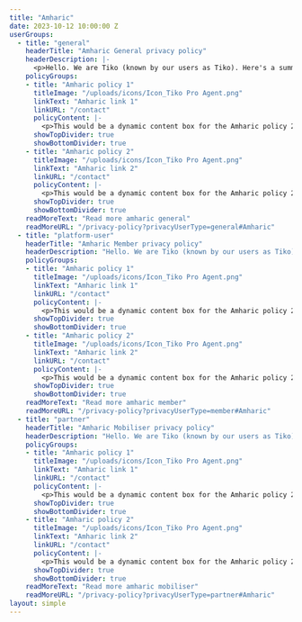 ```yaml
---
title: "Amharic"
date: 2023-10-12 10:00:00 Z
userGroups:
  - title: "general"
    headerTitle: "Amharic General privacy policy"
    headerDescription: |-
      <p>Hello. We are Tiko (known by our users as Tiko). Here's a summary of how we protect your data and respect your privacy.</p>
    policyGroups: 
    - title: "Amharic policy 1"
      titleImage: "/uploads/icons/Icon_Tiko Pro Agent.png"
      linkText: "Amharic link 1"
      linkURL: "/contact"
      policyContent: |- 
        <p>This would be a dynamic content box for the Amharic policy 2</p>
      showTopDivider: true
      showBottomDivider: true
    - title: "Amharic policy 2"
      titleImage: "/uploads/icons/Icon_Tiko Pro Agent.png"
      linkText: "Amharic link 2"
      linkURL: "/contact"
      policyContent: |-
        <p>This would be a dynamic content box for the Amharic policy 2</p>
      showTopDivider: true
      showBottomDivider: true
    readMoreText: "Read more amharic general"
    readMoreURL: "/privacy-policy?privacyUserType=general#Amharic"
  - title: "platform-user"
    headerTitle: "Amharic Member privacy policy"
    headerDescription: "Hello. We are Tiko (known by our users as Tiko). Here's a summary of how we protect your data and respect your privacy."
    policyGroups: 
    - title: "Amharic policy 1"
      titleImage: "/uploads/icons/Icon_Tiko Pro Agent.png"
      linkText: "Amharic link 1"
      linkURL: "/contact"
      policyContent: |-
        <p>This would be a dynamic content box for the Amharic policy 2</p>
      showTopDivider: true
      showBottomDivider: true
    - title: "Amharic policy 2"
      titleImage: "/uploads/icons/Icon_Tiko Pro Agent.png"
      linkText: "Amharic link 2"
      linkURL: "/contact"
      policyContent: |-
        <p>This would be a dynamic content box for the Amharic policy 2</p>
      showTopDivider: true
      showBottomDivider: true
    readMoreText: "Read more amharic member"
    readMoreURL: "/privacy-policy?privacyUserType=member#Amharic"
  - title: "partner"
    headerTitle: "Amharic Mobiliser privacy policy"
    headerDescription: "Hello. We are Tiko (known by our users as Tiko). Here's a summary of how we protect your data and respect your privacy."
    policyGroups: 
    - title: "Amharic policy 1"
      titleImage: "/uploads/icons/Icon_Tiko Pro Agent.png"
      linkText: "Amharic link 1"
      linkURL: "/contact"
      policyContent: |-
        <p>This would be a dynamic content box for the Amharic policy 2</p>
      showTopDivider: true
      showBottomDivider: true
    - title: "Amharic policy 2"
      titleImage: "/uploads/icons/Icon_Tiko Pro Agent.png"
      linkText: "Amharic link 2"
      linkURL: "/contact"
      policyContent: |-
        <p>This would be a dynamic content box for the Amharic policy 2</p>
      showTopDivider: true
      showBottomDivider: true
    readMoreText: "Read more amharic mobiliser"
    readMoreURL: "/privacy-policy?privacyUserType=partner#Amharic"
layout: simple
---
```


